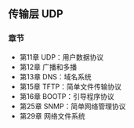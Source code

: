 ## 传输层 UDP

### 章节

- 第11章 UDP：用户数据协议
- 第12章 广播和多播
- 第13章 DNS：域名系统
- 第15章 TFTP：简单文件传输协议
- 第16章 BOOTP：引导程序协议
- 第25章 SNMP：简单网络管理协议
- 第29章 网络文件系统